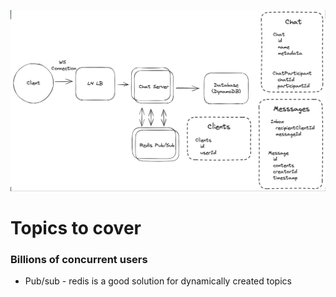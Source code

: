 ![Whatsapp](images/whatsapp.png)

# Topics to cover

### Billions of concurrent users
  - Pub/sub - redis is a good solution for dynamically created topics
